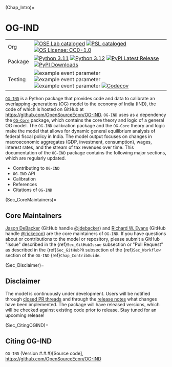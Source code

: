 (Chap_Intro)=
# OG-IND

| | |
| --- | --- |
| Org | [![OSE Lab cataloged](https://img.shields.io/badge/OSE%20Lab-catalogued-critical)](https://github.com/OpenSourceEcon) [![PSL cataloged](https://img.shields.io/badge/PSL-cataloged-a0a0a0.svg)](https://www.PSLmodels.org) [![OS License: CC0-1.0](https://img.shields.io/badge/OS%20License-CC0%201.0-yellow)](https://github.com/OpenSourceEcon/OG-IND/blob/main/LICENSE) |
| Package | [![Python 3.11](https://img.shields.io/badge/python-3.11-blue.svg)](https://www.python.org/downloads/release/python-31111/) [![Python 3.12](https://img.shields.io/badge/python-3.12-blue.svg)](https://www.python.org/downloads/release/python-3129/) [![PyPI Latest Release](https://img.shields.io/pypi/v/ogind.svg)](https://pypi.org/project/ogind/) [![PyPI Downloads](https://img.shields.io/pypi/dm/ogind.svg?label=PyPI%20downloads)](https://pypi.org/project/ogind/) |
| Testing | ![example event parameter](https://github.com/OpenSourceEcon/OG-IND/actions/workflows/build_and_test.yml/badge.svg?branch=main) ![example event parameter](https://github.com/OpenSourceEcon/OG-IND/actions/workflows/deploy_docs.yml/badge.svg?branch=main) ![example event parameter](https://github.com/OpenSourceEcon/OG-IND/actions/workflows/check_format.yml/badge.svg?branch=main) [![Codecov](https://codecov.io/gh/OpenSourceEcon/OG-IND/branch/main/graph/badge.svg)](https://codecov.io/gh/OpenSourceEcon/OG-IND) |

[`OG-IND`](https://github.com/OpenSourceEcon/OG-IND) is a Python package that provides code and data to calibrate an overlapping-generations (OG) model to the economy of India (IND), the code of which is hosted on GitHub at https://github.com/OpenSourceEcon/OG-IND. `OG-IND` uses as a dependency the [`OG-Core`](https://pslmodels.github.io/OG-Core/) package, which contains the core theory and logic of a general OG model. The `OG-IND` calibration package and the `OG-Core` theory and logic make the model that allows for dynamic general equilibrium analysis of federal fiscal policy in India. The model output focuses on changes in macroeconomic aggregates (GDP, investment, consumption), wages, interest rates, and the stream of tax revenues over time. This documentation of the `OG-IND` package contains the following major sections, which are regularly updated.

* Contributing to `OG-IND`
* `OG-IND` API
* Calibration
* References
* Citations of `OG-IND`


(Sec_CoreMaintainers)=
## Core Maintainers

[Jason DeBacker](https://www.jasondebacker.com/) (GitHub handle [@jdebacker](https://github.com/jdebacker)) and [Richard W. Evans](https://sites.google.com/site/rickecon/) (GitHub handle [@rickecon](https://github.com/rickecon)) are the core maintainers of `OG-IND`. If you have questions about or contributions to the model or repository, please submit a GitHub "Issue" described in the {ref}`Sec_GitHubIssue` subsection or "Pull Request" as described in the {ref}`Sec_GitHubPR` subsection of the {ref}`Sec_Workflow` section of the `OG-IND` {ref}`Chap_ContribGuide`.


(Sec_Disclaimer)=
## Disclaimer

The model is continuously under development. Users will be notified through [closed PR threads](https://github.com/OpenSourceEcon/OG-IND/pulls?q=is%3Apr+is%3Aclosed) and through the [release notes](https://github.com/OpenSourceEcon/OG-IND/releases) what changes have been implemented. The package will have released versions, which will be checked against existing code prior to release. Stay tuned for an upcoming release!


(Sec_CitingOGIND)=
## Citing OG-IND

`OG-IND` (Version #.#.#)[Source code], https://github.com/OpenSourceEcon/OG-IND
